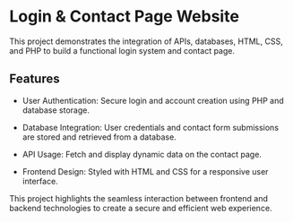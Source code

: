 # Login & Contact Page Website

This project demonstrates the integration of APIs, databases, HTML, CSS, and PHP to build a functional login system and contact page.

## Features

- User Authentication: Secure login and account creation using PHP and database storage.

- Database Integration: User credentials and contact form submissions are stored and retrieved from a database.

- API Usage: Fetch and display dynamic data on the contact page.

- Frontend Design: Styled with HTML and CSS for a responsive user interface.
  

This project highlights the seamless interaction between frontend and backend technologies to create a secure and efficient web experience.
